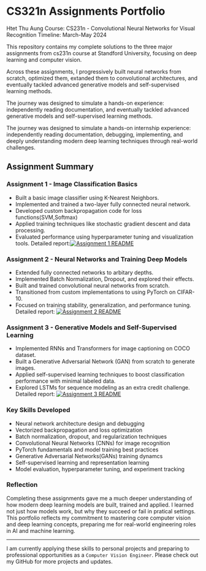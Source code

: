 # CS321n Assignments Portfolio

Htet Thu Aung
Course: CS231n - Convolutional Neural Networks for Visual Recognition
Timeline: March-May 2024

This repository contains my complete solutions to the three major assignments from cs231n course at Standford University, focusing on deep learning and computer vision.

Across these assignments, I progressively built neural networks from scratch, optimized them, extanded them to convolutional architectures, and eventually tackled advanced generative models and self-supervised learning methods.

The journey was designed to simulate a hands-on experience: independently reading documentation, and eventually tackled advanced generative models and self-supervised learning methods.

The journey was designed to simulate a hands-on internship experience: independently reading documentation, debugging, implementing, and deeply understanding modern deep learning techniques through real-world challenges.


## Assignment Summary
### Assignment 1 - Image Classification Basics
- Built a basic image classifier using  K-Nearest Neighbors.
- Implemented and trained a two-layer fully connected neural network.
- Developed custom backpropagation code for loss functions(SVM,Softmax)
- Applied training techniques like stochastic gradient descent and data processing.
- Evaluated performance using hyperparameter tuning and visualization tools.
Detailed report:[![Assignment 1 README](https://img.shields.io/badge/Assignment%201-README-purple?style=for-the-badge)](./assignment1/README.md)

### Assignment 2 - Neural Networks and Training Deep Models
- Extended fully connected networks to arbitary depths.
- Implemented Batch Normalization, Dropout, and explored their effects.
- Built and trained convolutional neural networks from scratch.
- Transitioned from custom implementations to using PyTorch on CIFAR-10.
- Focused on training stability, generalization, and performance tuning.
Detailed  report: [![Assignment 2 README](https://img.shields.io/badge/Assignment%201-README-purple?style=for-the-badge)](./assignment2/README.md)

### Assignment 3 - Generative Models and Self-Supervised Learning
- Implemented RNNs and Transformers for image captioning on COCO dataset.
- Built a Generative Adversarial Network (GAN) from scratch to generate images.
- Applied self-supervised learning techniques to boost classification performance with minimal labeled data.
- Explored LSTMs for sequence modeling as an extra credit challenge.
Detailed report: 
[![Assignment 3 README](https://img.shields.io/badge/Assignment%203-README-purple?style=for-the-badge)](./assignment3/README.md)



### Key Skills Developed
- Neural network architecture design and debugging
- Vectorized backpropagation and loss optimization
- Batch normalization, dropout, and regularization techniques
- Convolutional Neural Networks (CNNs) for image recognition
- PyTorch fundamentals and model training best practices
- Generative Adversarial Networks(GANs) training dynamcs
- Self-supervised learning and representation learning
- Model evaluation, hyperparameter tuning, and experiment tracking


### Reflection
Completing these assignments gave me a much deeper understanding of how modern deep learning models are built, trained and applied. I learned not just how models work, but why they succeed or fail in pratical settings.
This portfolio reflects my commitment to mastering core computer vision and deep learning concepts, preparing me for real-world engineering roles in AI and machine learning.

---
I am currently applying these skills to personal projects and preparing to professional opportunities as a `Computer Vision Engineer`.
Please check out my GitHub for more projects and updates.


